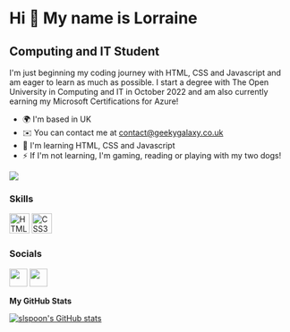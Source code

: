 Hi 👋 My name is Lorraine
=========================

Computing and IT Student
------------------------

I'm just beginning my coding journey with HTML, CSS and Javascript and am eager to learn as much as possible. I start a degree with The Open University in Computing and IT in October 2022 and am also currently earning my Microsoft Certifications for Azure!

* 🌍  I'm based in UK
* ✉️  You can contact me at [contact@geekygalaxy.co.uk](mailto:contact@geekygalaxy.co.uk)
* 🧠  I'm learning HTML, CSS and Javascript
* ⚡  If I'm not learning, I'm gaming, reading or playing with my two dogs!

<a href="https://www.twitter.com/geekylorraine" target="_blank" rel="noreferrer"><img
src="https://img.shields.io/twitter/follow/geekylorraine?logo=twitter&style=for-the-badge&color=6366f1&labelColor=171717"
/></a>
### Skills

<p align="left">
<a href="https://developer.mozilla.org/en-US/docs/Glossary/HTML5" target="_blank" rel="noreferrer"><img src="https://raw.githubusercontent.com/danielcranney/readme-generator/main/public/icons/skills/html5-colored.svg" width="36" height="36" alt="HTML5" /></a>
<a href="https://www.w3.org/TR/CSS/#css" target="_blank" rel="noreferrer"><img src="https://raw.githubusercontent.com/danielcranney/readme-generator/main/public/icons/skills/css3-colored.svg" width="36" height="36" alt="CSS3" /></a>
</p>

### Socials

<p align="left"> <a href="https://www.github.com/slspoon" target="_blank" rel="noreferrer"><img src="https://raw.githubusercontent.com/danielcranney/readme-generator/main/public/icons/socials/github.svg" width="32" height="32" /></a> <a href="https://www.twitter.com/geekylorraine" target="_blank" rel="noreferrer"><img src="https://raw.githubusercontent.com/danielcranney/readme-generator/main/public/icons/socials/twitter.svg" width="32" height="32" /></a></p>

<b>My GitHub Stats</b>

<a href="http://www.github.com/slspoon"><img src="https://github-readme-stats.vercel.app/api?username=slspoon&show_icons=true&hide=&count_private=true&title_color=6366f1&text_color=ffffff&icon_color=6366f1&bg_color=171717&hide_border=true&show_icons=true" alt="slspoon's GitHub stats" /></a>
